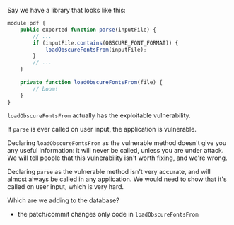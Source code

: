 Say we have a library that looks like this:

```js
module pdf {
    public exported function parse(inputFile) {
        // ...
        if (inputFile.contains(OBSCURE_FONT_FORMAT)) {
            loadObscureFontsFrom(inputFile);
        }
        // ...
    }
    
    private function loadObscureFontsFrom(file) {
        // boom!
    }
}
```

`loadObscureFontsFrom` actually has the exploitable vulnerability.

If `parse` is ever called on user input, the application is vulnerable.

Declaring `loadObscureFontsFrom` as the vulnerable method doesn't give you
any useful information: it will never be called, unless you are under attack.
We will tell people that this vulnerability isn't worth fixing, and we're wrong.

Declaring `parse` as the vulnerable method isn't very accurate, and will almost
always be called in any application. We would need to show that it's called on
user input, which is very hard.

Which are we adding to the database?

 * the patch/commit changes only code in `loadObscureFontsFrom`
